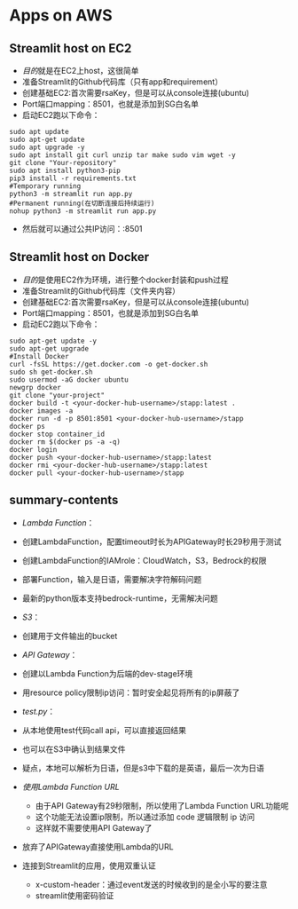 # Apps on AWS

## Streamlit host on EC2
- *目的*就是在EC2上host，这很简单
- 准备Streamlit的Github代码库（只有app和requirement）
- 创建基础EC2:首次需要rsaKey，但是可以从console连接(ubuntu)
- Port端口mapping：8501，也就是添加到SG白名单
- 启动EC2跑以下命令：

```shell
sudo apt update
sudo apt-get update
sudo apt upgrade -y
sudo apt install git curl unzip tar make sudo vim wget -y
git clone "Your-repository"
sudo apt install python3-pip
pip3 install -r requirements.txt
#Temporary running
python3 -m streamlit run app.py
#Permanent running(在切断连接后持续运行)
nohup python3 -m streamlit run app.py
```

- 然后就可以通过公共IP访问：<ip-address>:8501

## Streamlit host on Docker
- *目的*是使用EC2作为环境，进行整个docker封装和push过程
- 准备Streamlit的Github代码库（文件夹内容）
- 创建基础EC2:首次需要rsaKey，但是可以从console连接(ubuntu)
- Port端口mapping：8501，也就是添加到SG白名单
- 启动EC2跑以下命令：
```shell
sudo apt-get update -y
sudo apt-get upgrade
#Install Docker
curl -fsSL https://get.docker.com -o get-docker.sh
sudo sh get-docker.sh
sudo usermod -aG docker ubuntu
newgrp docker
git clone "your-project"
docker build -t <your-docker-hub-username>/stapp:latest .
docker images -a
docker run -d -p 8501:8501 <your-docker-hub-username>/stapp
docker ps
docker stop container_id
docker rm $(docker ps -a -q)
docker login
docker push <your-docker-hub-username>/stapp:latest
docker rmi <your-docker-hub-username>/stapp:latest
docker pull <your-docker-hub-username>/stapp
```

## summary-contents

- *Lambda Function*：
- 创建LambdaFunction，配置timeout时长为APIGateway时长29秒用于测试
- 创建LambdaFunction的IAMrole：CloudWatch，S3，Bedrock的权限
- 部署Function，输入是日语，需要解决字符解码问题
- 最新的python版本支持bedrock-runtime，无需解决问题

- *S3*：
- 创建用于文件输出的bucket

- *API Gateway*：
- 创建以Lambda Function为后端的dev-stage环境
- 用resource policy限制ip访问：暂时安全起见将所有的ip屏蔽了

- *test.py*：
- 从本地使用test代码call api，可以直接返回结果
- 也可以在S3中确认到结果文件
- 疑点，本地可以解析为日语，但是s3中下载的是英语，最后一次为日语

- *使用Lambda Function URL*
  - 由于API Gateway有29秒限制，所以使用了Lambda Function URL功能呢
  - 这个功能无法设置ip限制，所以通过添加 code 逻辑限制 ip 访问
  - 这样就不需要使用API Gateway了

- 放弃了APIGateway直接使用Lambda的URL
- 连接到Streamlit的应用，使用双重认证
  - x-custom-header：通过event发送的时候收到的是全小写的要注意
  - streamlit使用密码验证

